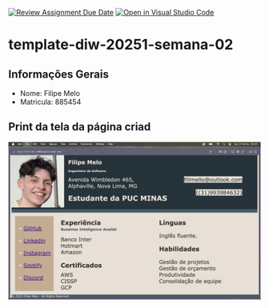 [![Review Assignment Due Date](https://classroom.github.com/assets/deadline-readme-button-22041afd0340ce965d47ae6ef1cefeee28c7c493a6346c4f15d667ab976d596c.svg)](https://classroom.github.com/a/T_SLJQ6l)
[![Open in Visual Studio Code](https://classroom.github.com/assets/open-in-vscode-2e0aaae1b6195c2367325f4f02e2d04e9abb55f0b24a779b69b11b9e10269abc.svg)](https://classroom.github.com/online_ide?assignment_repo_id=18429775&assignment_repo_type=AssignmentRepo)
# template-diw-20251-semana-02

## Informações Gerais
- Nome: Filipe Melo
- Matricula: 885454

## Print da tela da página criad
![Preview do Currículo](preview.png)